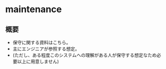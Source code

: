 
# maintenance

## 概要

- 保守に関する資料はこちら。
- 主にエンジニアが参照する想定。
- (ただし、ある程度このシステムへの理解がある人が保守する想定なため必要以上に用意しません)


